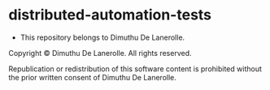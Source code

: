# distributed-automation-tests

- This repository belongs to Dimuthu De Lanerolle. 

Copyright © Dimuthu De Lanerolle. All rights reserved.

Republication or redistribution of this software content is prohibited without the prior written consent of Dimuthu De Lanerolle.
